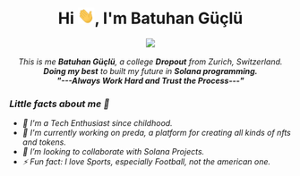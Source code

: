 <h1 align="center">Hi <img src="https://raw.githubusercontent.com/ABSphreak/ABSphreak/master/gifs/Hi.gif" width="30px">, I'm Batuhan Güçlü</h1>
<p align="center">
  <a ><img src="https://readme-typing-svg.herokuapp.com?lines=College Dropout;Blockchain+Developer;DS%20|%20AI%20|%20ML%20Enthusiast;Aspiring+Learner&center=true&width=500&height=50"></a>
</p>

<p align="center">
  <em>
    This is me <b>Batuhan Güçlü</b>, a college <b>Dropout</b> from Zurich, Switzerland. <b>Doing my best</b> to built my future in
    <b>Solana programming.</b>
  <br>
  <b><i>"---Always Work Hard and Trust the Process---"</i></b>
</p>

<h3>Little facts about me 🧑</h3>

- 🧞 I'm a Tech Enthusiast since childhood.
- 🔭 I'm currently working on preda, a platform for creating all kinds of nfts and tokens.
- 👯 I’m looking to collaborate with Solana Projects.
- ⚡ Fun fact: I love Sports, especially Football, not the american one.
<br>

